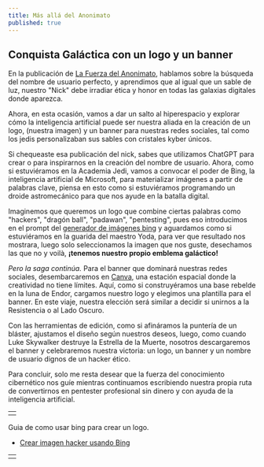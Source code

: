 ```yaml
---
title: Más allá del Anonimato
published: true
---
```


## Conquista Galáctica con un logo y un banner

En la publicación de [La Fuerza del Anonimato](Identidad-Secreta), hablamos sobre la búsqueda del nombre de usuario perfecto, y aprendimos que al igual que un sable de luz, nuestro "Nick" debe irradiar ética y honor en todas las galaxias digitales donde aparezca.

Ahora, en esta ocasión, vamos a dar un salto al hiperespacio y explorar cómo la inteligencia artificial puede ser nuestra aliada en la creación de un logo, (nuestra imagen) y un banner para nuestras redes sociales, tal como los jedis personalizaban sus sables con cristales kyber únicos.

Si chequeaste esa publicación del nick, sabes que utilizamos ChatGPT para crear o para inspirarnos en la creación del nombre de usuario. Ahora, como si estuviéramos en la Academia Jedi, vamos a convocar el poder de Bing, la inteligencia artificial de Microsoft, para materializar imágenes a partir de palabras clave, piensa en esto como si estuviéramos programando un droide astromecánico para que nos ayude en la batalla digital.

Imaginemos que queremos un logo que combine ciertas palabras como "hackers", "dragón ball", "padawan", "pentesting", pues eso introducimos en el prompt del [generador de imágenes bing](https://www.bing.com/images/create/) y aguardamos como si estuviéramos en la guarida del maestro Yoda, para ver que resultado nos mostrara, luego solo seleccionamos la imagen que nos guste, desechamos las que no y voilà, **¡tenemos nuestro propio emblema galáctico!**

_Pero la saga continúa._ Para el banner que dominará nuestras redes sociales, desembarcaremos en [Canva](https://www.canva.com/), una estación espacial donde la creatividad no tiene límites. Aquí, como si construyéramos una base rebelde en la luna de Endor, cargamos nuestro logo y elegimos una plantilla para el banner. En este viaje, nuestra elección será similar a decidir si unirnos a la Resistencia o al Lado Oscuro.

Con las herramientas de edición, como si afináramos la puntería de un bláster, ajustamos el diseño según nuestros deseos, luego, como cuando Luke Skywalker destruye la Estrella de la Muerte, nosotros descargaremos el banner y celebraremos nuestra victoria: un logo, un banner y un nombre de usuario dignos de un hacker ético.

Para concluir, solo me resta desear que la fuerza del conocimiento cibernético nos guíe mientras continuamos escribiendo nuestra propia ruta de convertirnos en pentester profesional sin dinero y con ayuda de la inteligencia artificial.

|   |
|:--|
|   |

Guia de como usar bing para crear un logo.
- [Crear imagen hacker usando Bing](#)

|   |
|:--|
|   |